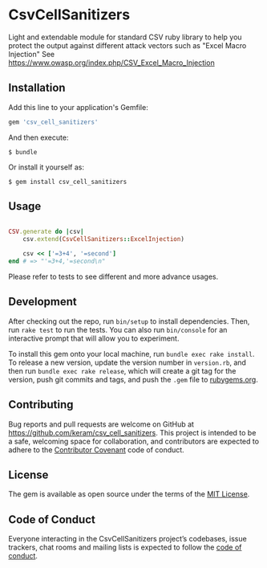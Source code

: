 # CsvCellSanitizers

Light and extendable module for standard CSV ruby library to help you protect
the output against different attack vectors such as "Excel Macro Injection"
See https://www.owasp.org/index.php/CSV_Excel_Macro_Injection

## Installation

Add this line to your application's Gemfile:

```ruby
gem 'csv_cell_sanitizers'
```

And then execute:

    $ bundle

Or install it yourself as:

    $ gem install csv_cell_sanitizers

## Usage

```ruby

CSV.generate do |csv|
	csv.extend(CsvCellSanitizers::ExcelInjection)

	csv << ['=3+4', '=second']
end # => "'=3+4,'=second\n"

```
Please refer to tests to see different and more advance usages.

## Development

After checking out the repo, run `bin/setup` to install dependencies. Then, run `rake test` to run the tests. You can also run `bin/console` for an interactive prompt that will allow you to experiment.

To install this gem onto your local machine, run `bundle exec rake install`. To release a new version, update the version number in `version.rb`, and then run `bundle exec rake release`, which will create a git tag for the version, push git commits and tags, and push the `.gem` file to [rubygems.org](https://rubygems.org).

## Contributing

Bug reports and pull requests are welcome on GitHub at https://github.com/keram/csv_cell_sanitizers. This project is intended to be a safe, welcoming space for collaboration, and contributors are expected to adhere to the [Contributor Covenant](http://contributor-covenant.org) code of conduct.

## License

The gem is available as open source under the terms of the [MIT License](http://opensource.org/licenses/MIT).

## Code of Conduct

Everyone interacting in the CsvCellSanitizers project’s codebases, issue trackers, chat rooms and mailing lists is expected to follow the [code of conduct](https://github.com/keram/csv_cell_sanitizers/blob/master/CODE_OF_CONDUCT.md).
